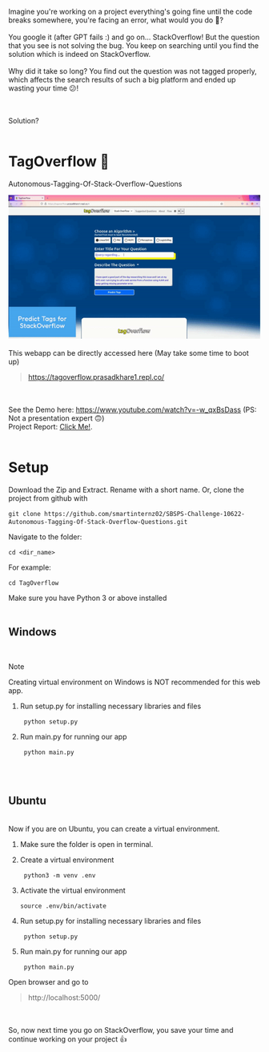 Imagine you're working on a project everything's going fine until the code breaks somewhere, you're facing an error, what would you do 🤔?<br><br>
You google it (after GPT fails :) and go on... StackOverflow! But the question that you see is not solving the bug. You keep on searching until you find the solution which is indeed on StackOverflow.<br><br>
Why did it take so long? You find out the question was not tagged properly, which affects the search results of such a big platform and ended up wasting your time 😕!

<br><br>
Solution?
<br><br>
# TagOverflow 💯
Autonomous-Tagging-Of-Stack-Overflow-Questions
<br>

![](https://github.com/smartinternz02/SBSPS-Challenge-10622-Autonomous-Tagging-Of-Stack-Overflow-Questions/blob/main/static/ezgif-1-ec2230e892.gif)
<br>
<br>
This webapp can be directly accessed here (May take some time to boot up)

> https://tagoverflow.prasadkhare1.repl.co/

<br><br>
See the Demo here: https://www.youtube.com/watch?v=-w_qxBsDass (PS: Not a presentation expert 🙃)
<br>
Project Report: [Click Me!](https://drive.google.com/file/d/1vSCQqTyhUhDYr-3QECOfjM_6pFklC4k7/view?usp=sharing).
<br><br>
# Setup
Download the Zip and Extract. Rename with a short name.
Or, clone the project from github with
```
git clone https://github.com/smartinternz02/SBSPS-Challenge-10622-Autonomous-Tagging-Of-Stack-Overflow-Questions.git
```

Navigate to the folder:
```
cd <dir_name>
```

For example:
```
cd TagOverflow
```
Make sure you have Python 3 or above installed
<br><br>
<h2>Windows</h2>
<br>

> [!NOTE]
> Creating virtual environment on Windows is NOT recommended for this web app.

1. Run setup.py for installing necessary libraries and files
   ```
    python setup.py
   ```

2. Run main.py for running our app
   ```
    python main.py
   ```
<br><br>
<h2>Ubuntu</h2>
<br>
Now if you are on Ubuntu, you can create a virtual environment.

1. Make sure the folder is open in terminal.
2. Create a virtual environment
   ```
    python3 -m venv .env
   ```

3. Activate the virtual environment
   ```
   source .env/bin/activate
   ```

4. Run setup.py for installing necessary libraries and files
   ```
    python setup.py
   ```

5. Run main.py for running our app
   ```
    python main.py
   ```

Open browser and go to
> http://localhost:5000/


<br><br>
So, now next time you go on StackOverflow, you save your time and continue working on your project 👍 
